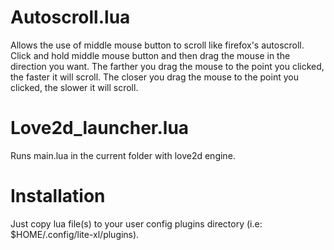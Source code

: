 # Autoscroll.lua
Allows the use of middle mouse button to scroll like firefox's autoscroll. Click and hold middle mouse button and then drag the mouse in the direction you want. The farther you drag the mouse to the point you clicked, the faster it will scroll. The closer you drag the mouse to the point you clicked, the slower it will scroll.

# Love2d_launcher.lua
Runs main.lua in the current folder with love2d engine.

# Installation
Just copy lua file(s) to your user config plugins directory (i.e: $HOME/.config/lite-xl/plugins).
